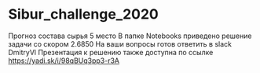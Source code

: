 # Sibur_challenge_2020
Прогноз состава сырья 5 место
В папке Notebooks приведено решение задачи со скором 2.6850
На ваши вопросы готов ответить в slack DmitryVl
Презентация к решению также доступна по ссылке https://yadi.sk/i/98qBUq3pp3-r3A

